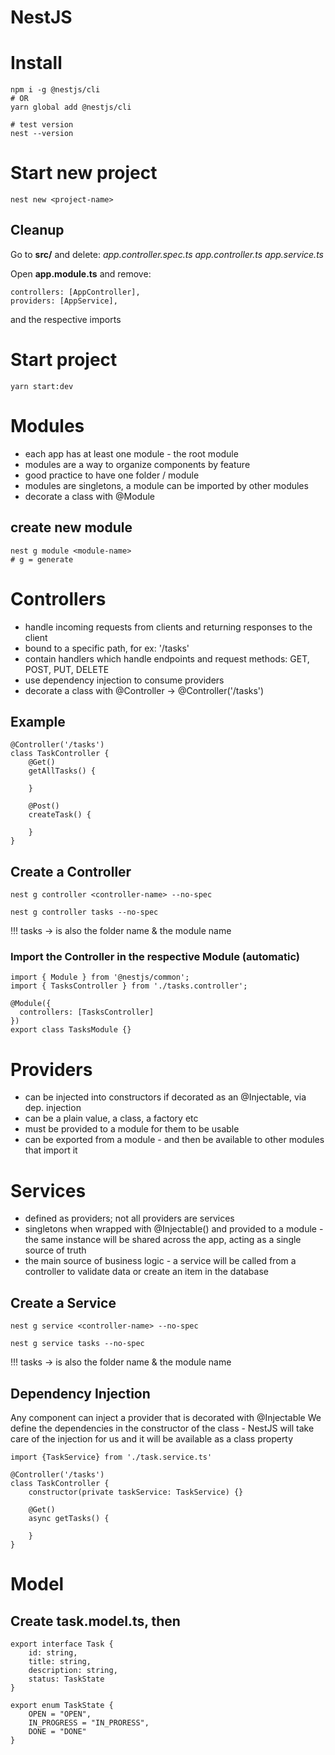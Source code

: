 # NestJS

# Install

```
npm i -g @nestjs/cli
# OR
yarn global add @nestjs/cli

# test version
nest --version
```

# Start new project

```
nest new <project-name>
```

## Cleanup

Go to **src/** and delete: 
*app.controller.spec.ts* 
*app.controller.ts* 
*app.service.ts* 

Open **app.module.ts** and remove:

```
controllers: [AppController],
providers: [AppService],
```

and the respective imports


# Start project

```
yarn start:dev
```


# Modules

 - each app has at least one module - the root module
 - modules are a way to organize components by feature
 - good practice to have one folder / module
 - modules are singletons, a module can be imported by other modules
 - decorate a class with @Module

## create new module

```
nest g module <module-name> 
# g = generate
```

# Controllers

  - handle incoming requests from clients and returning responses to the client
  - bound to a specific path, for ex: '/tasks'
  - contain handlers which handle endpoints and request methods: GET, POST, PUT, DELETE 
  - use dependency injection to consume providers
  - decorate a class with @Controller -> @Controller('/tasks')


## Example

```
@Controller('/tasks')
class TaskController {
    @Get()
    getAllTasks() {

    }

    @Post()
    createTask() {

    }
}
```

## Create a Controller

```
nest g controller <controller-name> --no-spec

nest g controller tasks --no-spec
```

!!! tasks -> is also the folder name & the module name

### Import the Controller in the respective Module (automatic)

```
import { Module } from '@nestjs/common';
import { TasksController } from './tasks.controller';

@Module({
  controllers: [TasksController]
})
export class TasksModule {}
```

# Providers

 - can be injected into constructors if decorated as an @Injectable, via dep. injection
 - can be a plain value, a class, a factory etc
 - must be provided to a module for them to be usable
 - can be exported from a module - and then be available to other modules that import it

# Services

 - defined as providers; not all providers are services
 - singletons when wrapped with @Injectable() and provided to a module - the same instance will be shared across the app, acting as a single source of truth
 - the main source of business logic - a service will be called from a controller to validate data or create an item in the database

 ## Create a Service

```
nest g service <controller-name> --no-spec

nest g service tasks --no-spec
```

!!! tasks -> is also the folder name & the module name

## Dependency Injection

Any component can inject a provider that is decorated with @Injectable
We define the dependencies in the constructor of the class - NestJS will take care of the injection for us and it will be available as a class property

```
import {TaskService} from './task.service.ts'

@Controller('/tasks')
class TaskController {
    constructor(private taskService: TaskService) {}

    @Get()
    async getTasks() {

    }
}
```




# Model

## Create **task.model.ts**, then

```
export interface Task {
    id: string,
    title: string,
    description: string,
    status: TaskState
}

export enum TaskState {
    OPEN = "OPEN",
    IN_PROGRESS = "IN_PRORESS",
    DONE = "DONE"
}
```